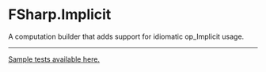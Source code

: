 FSharp.Implicit
=======================

A computation builder that adds support for idiomatic op_Implicit usage.

---

<a href="http://nelak.github.io/FSharp.Implicit" target="_blank">Sample tests available here.</a>
